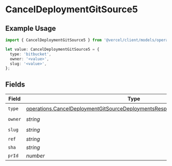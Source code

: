 # CancelDeploymentGitSource5

## Example Usage

```typescript
import { CancelDeploymentGitSource5 } from '@vercel/client/models/operations';

let value: CancelDeploymentGitSource5 = {
  type: 'bitbucket',
  owner: '<value>',
  slug: '<value>',
};
```

## Fields

| Field   | Type                                                                                                                                                                           | Required           | Description |
| ------- | ------------------------------------------------------------------------------------------------------------------------------------------------------------------------------ | ------------------ | ----------- |
| `type`  | [operations.CancelDeploymentGitSourceDeploymentsResponse200ApplicationJSONType](../../models/operations/canceldeploymentgitsourcedeploymentsresponse200applicationjsontype.md) | :heavy_check_mark: | N/A         |
| `owner` | _string_                                                                                                                                                                       | :heavy_check_mark: | N/A         |
| `slug`  | _string_                                                                                                                                                                       | :heavy_check_mark: | N/A         |
| `ref`   | _string_                                                                                                                                                                       | :heavy_minus_sign: | N/A         |
| `sha`   | _string_                                                                                                                                                                       | :heavy_minus_sign: | N/A         |
| `prId`  | _number_                                                                                                                                                                       | :heavy_minus_sign: | N/A         |
